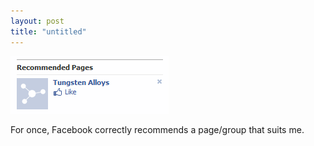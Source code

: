 ```yaml
---
layout: post
title: "untitled"
---
```


                  
<p><img src="/hodsmedia/947981880.png"/></p>


<p>For once, Facebook correctly recommends a page/group that suits me.</p>


     
